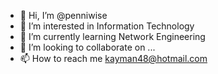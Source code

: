 - 👋 Hi, I’m @penniwise 
- 👀 I’m interested in Information Technology
- 🌱 I’m currently learning Network Engineering
- 💞️ I’m looking to collaborate on ...
- 📫 How to reach me kayman48@hotmail.com

<!---
penniwise/penniwise is a ✨ special ✨ repository because its `README.md` (this file) appears on your GitHub profile.
You can click the Preview link to take a look at your changes.
--->
